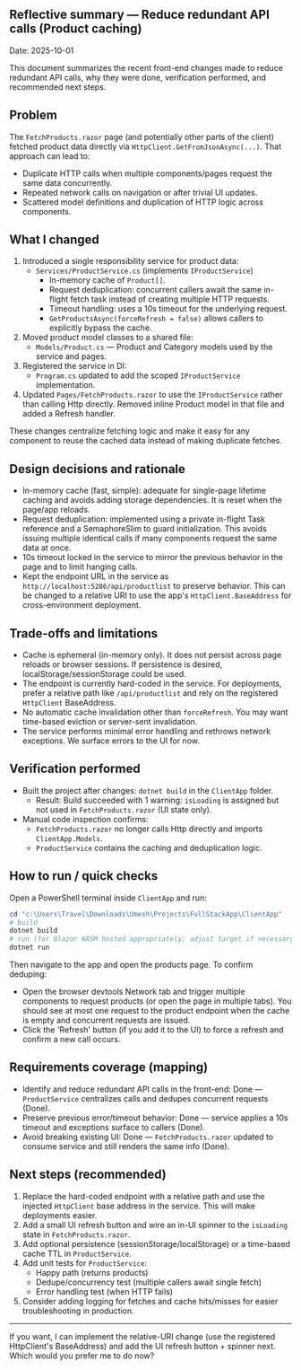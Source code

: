 ## Reflective summary — Reduce redundant API calls (Product caching)

Date: 2025-10-01

This document summarizes the recent front-end changes made to reduce redundant API calls, why they were done, verification performed, and recommended next steps.

## Problem

The `FetchProducts.razor` page (and potentially other parts of the client) fetched product data directly via `HttpClient.GetFromJsonAsync(...)`. That approach can lead to:

- Duplicate HTTP calls when multiple components/pages request the same data concurrently.
- Repeated network calls on navigation or after trivial UI updates.
- Scattered model definitions and duplication of HTTP logic across components.

## What I changed

1. Introduced a single responsibility service for product data:
   - `Services/ProductService.cs` (implements `IProductService`)
     - In-memory cache of `Product[]`.
     - Request deduplication: concurrent callers await the same in-flight fetch task instead of creating multiple HTTP requests.
     - Timeout handling: uses a 10s timeout for the underlying request.
     - `GetProductsAsync(forceRefresh = false)` allows callers to explicitly bypass the cache.
2. Moved product model classes to a shared file:
   - `Models/Product.cs` — Product and Category models used by the service and pages.
3. Registered the service in DI:
   - `Program.cs` updated to add the scoped `IProductService` implementation.
4. Updated `Pages/FetchProducts.razor` to use the `IProductService` rather than calling Http directly. Removed inline Product model in that file and added a Refresh handler.

These changes centralize fetching logic and make it easy for any component to reuse the cached data instead of making duplicate fetches.

## Design decisions and rationale

- In-memory cache (fast, simple): adequate for single-page lifetime caching and avoids adding storage dependencies. It is reset when the page/app reloads.
- Request deduplication: implemented using a private in-flight Task reference and a SemaphoreSlim to guard initialization. This avoids issuing multiple identical calls if many components request the same data at once.
- 10s timeout locked in the service to mirror the previous behavior in the page and to limit hanging calls.
- Kept the endpoint URL in the service as `http://localhost:5286/api/productlist` to preserve behavior. This can be changed to a relative URI to use the app's `HttpClient.BaseAddress` for cross-environment deployment.

## Trade-offs and limitations

- Cache is ephemeral (in-memory only). It does not persist across page reloads or browser sessions. If persistence is desired, localStorage/sessionStorage could be used.
- The endpoint is currently hard-coded in the service. For deployments, prefer a relative path like `/api/productlist` and rely on the registered `HttpClient` BaseAddress.
- No automatic cache invalidation other than `forceRefresh`. You may want time-based eviction or server-sent invalidation.
- The service performs minimal error handling and rethrows network exceptions. We surface errors to the UI for now.

## Verification performed

- Built the project after changes: `dotnet build` in the `ClientApp` folder.
  - Result: Build succeeded with 1 warning: `isLoading` is assigned but not used in `FetchProducts.razor` (UI state only).
- Manual code inspection confirms:
  - `FetchProducts.razor` no longer calls Http directly and imports `ClientApp.Models`.
  - `ProductService` contains the caching and deduplication logic.

## How to run / quick checks

Open a PowerShell terminal inside `ClientApp` and run:

```powershell
cd "c:\Users\Travel\Downloads\Umesh\Projects\FullStackApp\ClientApp"
# build
dotnet build
# run (for Blazor WASM hosted appropriately; adjust target if necessary)
dotnet run
```

Then navigate to the app and open the products page. To confirm deduping:

- Open the browser devtools Network tab and trigger multiple components to request products (or open the page in multiple tabs). You should see at most one request to the product endpoint when the cache is empty and concurrent requests are issued.
- Click the 'Refresh' button (if you add it to the UI) to force a refresh and confirm a new call occurs.

## Requirements coverage (mapping)

- Identify and reduce redundant API calls in the front-end: Done — `ProductService` centralizes calls and dedupes concurrent requests (Done).
- Preserve previous error/timeout behavior: Done — service applies a 10s timeout and exceptions surface to callers (Done).
- Avoid breaking existing UI: Done — `FetchProducts.razor` updated to consume service and still renders the same info (Done).

## Next steps (recommended)

1. Replace the hard-coded endpoint with a relative path and use the injected `HttpClient` base address in the service. This will make deployments easier.
2. Add a small UI refresh button and wire an in-UI spinner to the `isLoading` state in `FetchProducts.razor`.
3. Add optional persistence (sessionStorage/localStorage) or a time-based cache TTL in `ProductService`.
4. Add unit tests for `ProductService`:
   - Happy path (returns products)
   - Dedupe/concurrency test (multiple callers await single fetch)
   - Error handling test (when HTTP fails)
5. Consider adding logging for fetches and cache hits/misses for easier troubleshooting in production.

---

If you want, I can implement the relative-URI change (use the registered HttpClient's BaseAddress) and add the UI refresh button + spinner next. Which would you prefer me to do now?
